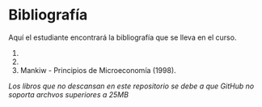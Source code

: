 # Bibliografía

Aquí el estudiante encontrará la bibliografía que se lleva en el curso.

1. []()
2. []()
3. Mankiw - Principios de Microeconomía (1998).

*Los libros que no descansan en este repositorio se debe a que GitHub no soporta archvos superiores a 25MB*
